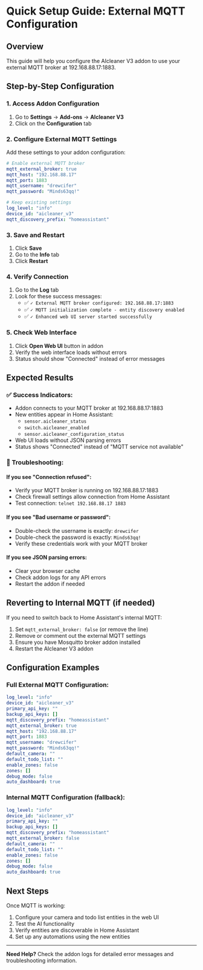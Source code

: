 # Quick Setup Guide: External MQTT Configuration

## Overview
This guide will help you configure the AIcleaner V3 addon to use your external MQTT broker at 192.168.88.17:1883.

## Step-by-Step Configuration

### 1. Access Addon Configuration
1. Go to **Settings** → **Add-ons** → **AIcleaner V3**
2. Click on the **Configuration** tab

### 2. Configure External MQTT Settings
Add these settings to your addon configuration:

```yaml
# Enable external MQTT broker
mqtt_external_broker: true
mqtt_host: "192.168.88.17"
mqtt_port: 1883
mqtt_username: "drewcifer"
mqtt_password: "Minds63qq!"

# Keep existing settings
log_level: "info"
device_id: "aicleaner_v3"
mqtt_discovery_prefix: "homeassistant"
```

### 3. Save and Restart
1. Click **Save**
2. Go to the **Info** tab
3. Click **Restart**

### 4. Verify Connection
1. Go to the **Log** tab
2. Look for these success messages:
   - ✅ `✓ External MQTT broker configured: 192.168.88.17:1883`
   - ✅ `✓ MQTT initialization complete - entity discovery enabled`
   - ✅ `✓ Enhanced web UI server started successfully`

### 5. Check Web Interface
1. Click **Open Web UI** button in addon
2. Verify the web interface loads without errors
3. Status should show "Connected" instead of error messages

## Expected Results

### ✅ Success Indicators:
- Addon connects to your MQTT broker at 192.168.88.17:1883
- New entities appear in Home Assistant:
  - `sensor.aicleaner_status`
  - `switch.aicleaner_enabled`
  - `sensor.aicleaner_configuration_status`
- Web UI loads without JSON parsing errors
- Status shows "Connected" instead of "MQTT service not available"

### 🔧 Troubleshooting:

#### If you see "Connection refused":
- Verify your MQTT broker is running on 192.168.88.17:1883
- Check firewall settings allow connection from Home Assistant
- Test connection: `telnet 192.168.88.17 1883`

#### If you see "Bad username or password":
- Double-check the username is exactly: `drewcifer`
- Double-check the password is exactly: `Minds63qq!`
- Verify these credentials work with your MQTT broker

#### If you see JSON parsing errors:
- Clear your browser cache
- Check addon logs for any API errors
- Restart the addon if needed

## Reverting to Internal MQTT (if needed)

If you need to switch back to Home Assistant's internal MQTT:

1. Set `mqtt_external_broker: false` (or remove the line)
2. Remove or comment out the external MQTT settings
3. Ensure you have Mosquitto broker addon installed
4. Restart the AIcleaner V3 addon

## Configuration Examples

### Full External MQTT Configuration:
```yaml
log_level: "info"
device_id: "aicleaner_v3"
primary_api_key: ""
backup_api_keys: []
mqtt_discovery_prefix: "homeassistant"
mqtt_external_broker: true
mqtt_host: "192.168.88.17"
mqtt_port: 1883
mqtt_username: "drewcifer"
mqtt_password: "Minds63qq!"
default_camera: ""
default_todo_list: ""
enable_zones: false
zones: []
debug_mode: false
auto_dashboard: true
```

### Internal MQTT Configuration (fallback):
```yaml
log_level: "info"
device_id: "aicleaner_v3"
primary_api_key: ""
backup_api_keys: []
mqtt_discovery_prefix: "homeassistant"
mqtt_external_broker: false
default_camera: ""
default_todo_list: ""
enable_zones: false
zones: []
debug_mode: false
auto_dashboard: true
```

## Next Steps

Once MQTT is working:
1. Configure your camera and todo list entities in the web UI
2. Test the AI functionality
3. Verify entities are discoverable in Home Assistant
4. Set up any automations using the new entities

---

**Need Help?** Check the addon logs for detailed error messages and troubleshooting information.